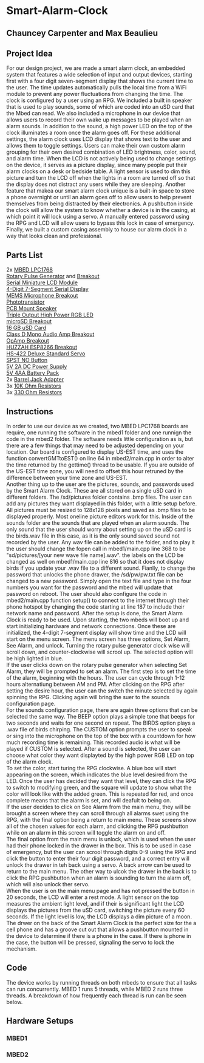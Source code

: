 # Smart-Alarm-Clock
## Chauncey Carpenter and Max Beaulieu
## Project Idea
For our design project, we are made a smart alarm clock, an embedded system that features a wide selection of input and output devices, starting first with a four digit seven-segment display that shows the current time to the user. The time updates automatically pulls the local time from a WiFi module to prevent any power fluctuations from changing the time. The clock is configured by a user using an RPG. We included a built in speaker that is used to play sounds, some of which are coded into an uSD card that the Mbed can read. We also included a microphone in our device that allows users to record their own wake up messages to be played when an alarm sounds. In addition to the sound, a high power LED on the top of the clock illuminates a room once the alarm goes off. For these additional settings, the alarm clock uses LCD display that shows text to the user and allows them to toggle settings. Users can make their own custom alarm grouping for their own desired combination of LED brightness, color, sound, and alarm time. When the LCD is not actively being used to change settings on the device, it serves as a picture display, since many people put their alarm clocks on a desk or bedside table. A light sensor is used to dim this picture and turn the LCD off when the lights in a room are turned off so that the display does not distract any users while they are sleeping. Another feature that makea our smart alarm clock unique is a built-in space to store a phone overnight or until an alarm goes off to allow users to help prevent themselves from being distracted by their electronics. A pushbutton inside the clock will allow the system to know whether a device is in the casing, at which point it will lock using a servo. A manually entered password using the RPG and LCD will allow users to bypass this lock in case of emergency. Finally, we built a custom casing assembly to house our alarm clock in a way that looks clean and professional.
## Parts List
2x [MBED LPC1768](https://os.mbed.com/platforms/mbed-LPC1768/)  
[Rotary Pulse Generator](https://www.sparkfun.com/products/15141) and [Breakout](https://www.sparkfun.com/products/11722)  
[Serial Miniature LCD Module]()  
[4-Digit 7-Segment Serial Display](https://www.sparkfun.com/products/11441?gclid=CjwKCAiAmsurBhBvEiwA6e-WPEP8WmDgiUsFf63b7yVcwcge2y5nDk6p3JabCTzRN64d8s_ZsfzsixoCqOMQAvD_BwE)  
[MEMS Microphone Breakout](https://www.sparkfun.com/products/11377)  
[Phototransistor](https://www.sparkfun.com/products/22923)  
[PCB Mount Speaker](https://www.sparkfun.com/products/11089)  
[Triple Output High Power RGB LED](https://www.sparkfun.com/products/15200)  
[microSD Breakout](https://www.sparkfun.com/products/544)  
[16 GB uSD Card](https://www.amazon.com/Sandisk-Ultra-Micro-UHS-I-Adapter/dp/B073K14CVB/ref=asc_df_B073K14CVB/?tag=&linkCode=df0&hvadid=309779531175&hvpos=&hvnetw=g&hvrand=9381312203880574580&hvpone=&hvptwo=&hvqmt=&hvdev=c&hvdvcmdl=&hvlocint=&hvlocphy=1015254&hvtargid=pla-374265929034&mcid=c807c3f631b537b8933a7e4180dbdb3e&ref=&adgrpid=62412137260&gclid=CjwKCAiAmsurBhBvEiwA6e-WPIWyWIFLqb7D1wKH_4Ky3mwcNt26lNEenP0GCpwaWnLJHyinrtvyeBoCzJ4QAvD_BwE&th=1)  
[Class D Mono Audio Amp Breakout](https://www.sparkfun.com/products/11044)  
[OpAmp Breakout](https://www.sparkfun.com/products/9816)  
[HUZZAH ESP8266 Breakout](https://www.adafruit.com/product/2471?gad_source=1&gclid=CjwKCAiAmsurBhBvEiwA6e-WPHXie__MHFwu7-7Y7vulDpLyjev2cK0OwEWCRKstSdSvLrDsJB6mPhoCDqkQAvD_BwE)  
[HS-422 Deluxe Standard Servo](https://hitecrcd.com/products/servos/analog/sport-2/hs-422/product)  
[SPST NO Button](https://www.sparkfun.com/products/9190)  
[5V 2A DC Power Supply](https://www.amazon.com/iMBAPrice-Adapter-Listed-Supply-5-Feet/dp/B00GUO5WUI/ref=asc_df_B00GUO5WUI/?tag=hyprod-20&linkCode=df0&hvadid=194024095585&hvpos=&hvnetw=g&hvrand=5106399020110171904&hvpone=&hvptwo=&hvqmt=&hvdev=c&hvdvcmdl=&hvlocint=&hvlocphy=9010931&hvtargid=pla-312399822621&psc=1&mcid=00950fc9047636c080a34b44093546ff&gclid=CjwKCAiAmsurBhBvEiwA6e-WPG9c9hOsudIAbyRjluknYXdhm4PiftuPU-BUM3OMwRJSzD9DJgyDlRoCOlUQAvD_BwE)  
[5V 4AA Battery Pack](https://www.sparkfun.com/products/9835)  
2x [Barrel Jack Adapter](https://www.sparkfun.com/products/10811)  
3x [10K Ohm Resistors](https://www.sparkfun.com/products/14491)  
3x [330 Ohm Resistors](https://www.sparkfun.com/products/14490)
## Instructions
In order to use our device as we created, two MBED LPC1768 boards are require, one running the software in the mbed1 folder and one runnign the code in the mbed2 folder. The software needs little configuration as is, but there are a few things that may need to be adjusted depending on your location. Our board is configured to display US-EST time, and uses the function convertGMTtoEST() on line 64 in mbed2/main.cpp in order to alter the time returned by the gettime() thread to be usable. If you are outside of the US-EST time zone, you will need to offset this hour retruned by the difference between your time zone and US-EST.   
Another thing up to the user are the pictures, sounds, and passwords used by the Smart Alarm Clock. These are all stored on a single uSD card in different folders. The /sd/pictures folder contains .bmp files. The user can add any pictures they want displayed in this folder, with a little setup before. All pictures must be resized to 128x128 pixels and saved as .bmp files to be displayed properly. Most oneline picture editors work for this. Inside of the sounds folder are the sounds that are played when an alarm sounds. The only sound that the user should worry about setting up on the uSD card is the birds.wav file in this case, as it is the only sound saved sound not recorded by the user. Any wav file can be added to the folder, and to play it the user should change the fopen call in mbed1/main.cpp line 368 to be "sd/pictures/[your new wave file name].wav". the labels on the LCD be changed as well on mbed1/main.cpp line 816 so that it does not display birds if you update your .wav file to a different sound. Fianlly, to change the password that unlocks the phone drawer, the /sd/pw/pw.txt file can be changed to a new password. Simply open the text file and type in the four numbers you want for the password and the mbed will update that password on reboot. 
The user should also configure the code in mbed2/main.cpp function setup() to connect to the internet through their phone hotspot by changing the code starting at line 187 to include their network name and password.
After the setup is done, the Smart Alarm Clock is ready to be used. Upon starting, the two mbeds will boot up and start initializing hardware and network connections. Once these are initialized, the 4-digit 7-segment display will show time and the LCD will start on the menu screen. The menu screen has three options, Set Alarm, See Alarm, and unlock. Turning the rotary pulse generator clock wise will scroll down, and counter-clockwise will scrool up. The selected option will be high lighted in blue.  
If the user clicks down on the rotary pulse generator when selecting Set Alarm, they will be prompted to set an alarm. The first step is to set the time of the alarm, beginning with the hours. The user can cycle through 1-12 hours alternatiung between AM and PM. After clicking on the RPG after setting the desire hour, the user can the switch the minute selected by again spinning the RPG. Clicking again will bring the suer to the sounds configuration page.  
For the sounds configuration page, there are again three options that can be selected the same way. The BEEP option plays a simple tone that beeps for two seconds and waits for one second on repeat. The BIRDS option plays a .wav file of birds chirping. The CUSTOM option prompts the user to speak or sing into the microphone on the top of the box with a countdown for how much recording time is remaining. This recorded audio is what will be played if CUSTOM is selected. After a sound is selected, the user can choose what color they want displayted by the high power RGB LED on top of the alarm clock.  
To set the color, start turing the RPG clockwise. A blue box will start appearing on the screen, which indicates the blue level desired from the LED. Once the user has decided they want that level, they can click the RPG to switch to modifying green, and the square will update to show what the color will look like with the added green. This is repeated for red, and once complete means that the alarm is set, and will deafult to being on.  
If the user decides to click on See Alarm from the main menu, they will be brought a screen where they can scroll through all alarms swet using the RPG, with the final option being a return to main menu. These screens show all of the chosen values for each alarm, and clicking the RPG pushbutton while on an alarm in this screen will toggle the alarm on and off.  
The final option from the main menu is unlock, which is used when the user had their phone locked in the drawer in the box. This is to be used in case of emergency, but the user can scrool through digits 0-9 using the RPG and click the button to enter their four digit password, and a correct entry will unlock the drawer in teh back using a servo. A back arrow can be used to return to the main menu. The other way to ulcok the drawer in the back is to click the RPG pushbutton when an alarm is sounding to turn the alarm  off, which will also unlock ther servo.  
When the user is on the main menu page and has not pressed the button in 20 seconds, the LCD will enter a rest mode. A light sensor on the top measures the ambient light level, and if their is significant light the LCD displays the pictures from the uSD card, switching the picture every 60 seconds. If the light level is low, the LCD displays a dim picture of a moon. 
The drwer on the back of the Smart Alarm Clock is the perfect size for the a cell phone and has a groove cut out that allows a pushbutton mounted in  the device to determine if there is a phone in the case. If there is phone in the case, the button will be pressed, signaling the servo to lock the mechanism. 
## Code
The device works by running threads on both mbeds to ensure that all tasks can run concurrently. MBED 1 runs 5 threads, while MBED 2 runs three threads. A breakdown of how frequently each thread is run can be seen below.
## Hardware Setups
### MBED1
### MBED2
